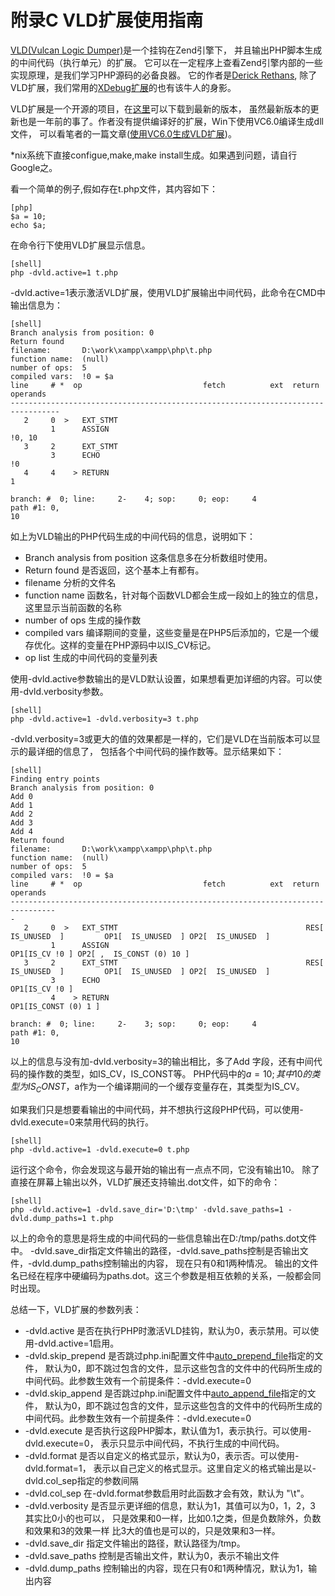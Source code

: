 # 附录C VLD扩展使用指南

[VLD(Vulcan Logic Dumper)](http://pecl.php.net/package/vld/)是一个挂钩在Zend引擎下，
并且输出PHP脚本生成的中间代码（执行单元）的扩展。
它可以在一定程序上查看Zend引擎内部的一些实现原理，是我们学习PHP源码的必备良器。
它的作者是[Derick Rethans](http://derickrethans.nl/projects.html),
除了VLD扩展，我们常用的[XDebug扩展](http://xdebug.org/)的也有该牛人的身影。

VLD扩展是一个开源的项目，在[这里](http://pecl.php.net/package/vld/)可以下载到最新的版本，
虽然最新版本的更新也是一年前的事了。作者没有提供编译好的扩展，Win下使用VC6.0编译生成dll文件，
可以看笔者的一篇文章([使用VC6.0生成VLD扩展](http://www.phppan.com/2009/09/use-vc6-create-vld-extend/))。

*nix系统下直接configue,make,make install生成。如果遇到问题，请自行Google之。

看一个简单的例子,假如存在t.php文件，其内容如下：

    [php]
    $a = 10;
    echo $a;

在命令行下使用VLD扩展显示信息。

    [shell]
    php -dvld.active=1 t.php

-dvld.active=1表示激活VLD扩展，使用VLD扩展输出中间代码，此命令在CMD中输出信息为：

    [shell]
    Branch analysis from position: 0
    Return found
    filename:       D:\work\xampp\xampp\php\t.php
    function name:  (null)
    number of ops:  5
    compiled vars:  !0 = $a
    line     # *  op                           fetch          ext  return  operands
    ---------------------------------------------------------------------------------
       2     0  >   EXT_STMT
             1      ASSIGN                                                   !0, 10
       3     2      EXT_STMT
             3      ECHO                                                     !0
       4     4    > RETURN                                                   1

    branch: #  0; line:     2-    4; sop:     0; eop:     4
    path #1: 0,
    10

如上为VLD输出的PHP代码生成的中间代码的信息，说明如下：

* Branch analysis from position 这条信息多在分析数组时使用。
* Return found 是否返回，这个基本上有都有。
* filename 分析的文件名
* function name 函数名，针对每个函数VLD都会生成一段如上的独立的信息，这里显示当前函数的名称
* number of ops 生成的操作数
* compiled vars 编译期间的变量，这些变量是在PHP5后添加的，它是一个缓存优化。这样的变量在PHP源码中以IS_CV标记。
* op list 生成的中间代码的变量列表

使用-dvld.active参数输出的是VLD默认设置，如果想看更加详细的内容。可以使用-dvld.verbosity参数。

    [shell]
    php -dvld.active=1 -dvld.verbosity=3 t.php

-dvld.verbosity=3或更大的值的效果都是一样的，它们是VLD在当前版本可以显示的最详细的信息了，
包括各个中间代码的操作数等。显示结果如下：

    [shell]
    Finding entry points
    Branch analysis from position: 0
    Add 0
    Add 1
    Add 2
    Add 3
    Add 4
    Return found
    filename:       D:\work\xampp\xampp\php\t.php
    function name:  (null)
    number of ops:  5
    compiled vars:  !0 = $a
    line     # *  op                           fetch          ext  return  operands
    --------------------------------------------------------------------------------
    -
       2     0  >   EXT_STMT                                          RES[  IS_UNUSED  ]         OP1[  IS_UNUSED  ] OP2[  IS_UNUSED  ]
             1      ASSIGN                                                    OP1[IS_CV !0 ] OP2[ ,  IS_CONST (0) 10 ]
       3     2      EXT_STMT                                          RES[  IS_UNUSED  ]         OP1[  IS_UNUSED  ] OP2[  IS_UNUSED  ]
             3      ECHO                                                      OP1[IS_CV !0 ]
             4    > RETURN                                                    OP1[IS_CONST (0) 1 ]

    branch: #  0; line:     2-    3; sop:     0; eop:     4
    path #1: 0,
    10

以上的信息与没有加-dvld.verbosity=3的输出相比，多了Add 字段，还有中间代码的操作数的类型，如IS_CV，IS_CONST等。
PHP代码中的$a = 10;  其中10的类型为IS_CONST，$a作为一个编译期间的一个缓存变量存在，其类型为IS_CV。

如果我们只是想要看输出的中间代码，并不想执行这段PHP代码，可以使用-dvld.execute=0来禁用代码的执行。

    [shell]
    php -dvld.active=1 -dvld.execute=0 t.php

运行这个命令，你会发现这与最开始的输出有一点点不同，它没有输出10。
除了直接在屏幕上输出以外，VLD扩展还支持输出.dot文件，如下的命令：

    [shell]
    php -dvld.active=1 -dvld.save_dir='D:\tmp' -dvld.save_paths=1 -dvld.dump_paths=1 t.php

以上的命令的意思是将生成的中间代码的一些信息输出在D:/tmp/paths.dot文件中。
-dvld.save_dir指定文件输出的路径，-dvld.save_paths控制是否输出文件，-dvld.dump_paths控制输出的内容，
现在只有0和1两种情况。
输出的文件名已经在程序中硬编码为paths.dot。这三个参数是相互依赖的关系，一般都会同时出现。

总结一下，VLD扩展的参数列表：

* -dvld.active 是否在执行PHP时激活VLD挂钩，默认为0，表示禁用。可以使用-dvld.active=1启用。
* -dvld.skip_prepend 是否跳过php.ini配置文件中[auto_prepend_file](http://php.net/auto-prepend-file)指定的文件，
  默认为0，即不跳过包含的文件，显示这些包含的文件中的代码所生成的中间代码。此参数生效有一个前提条件：-dvld.execute=0
* -dvld.skip_append 是否跳过php.ini配置文件中[auto_append_file](http://php.net/auto-append-file)指定的文件，
  默认为0，即不跳过包含的文件，显示这些包含的文件中的代码所生成的中间代码。此参数生效有一个前提条件：-dvld.execute=0
* -dvld.execute 是否执行这段PHP脚本，默认值为1，表示执行。可以使用-dvld.execute=0，
  表示只显示中间代码，不执行生成的中间代码。
* -dvld.format  是否以自定义的格式显示，默认为0，表示否。可以使用-dvld.format=1，
  表示以自己定义的格式显示。这里自定义的格式输出是以-dvld.col_sep指定的参数间隔
* -dvld.col_sep	 在-dvld.format参数启用时此函数才会有效，默认为 "\t"。
* -dvld.verbosity 是否显示更详细的信息，默认为1，其值可以为0，1，2，3 其实比0小的也可以，
  只是效果和0一样，比如0.1之类，但是负数除外，负数和效果和3的效果一样
  比3大的值也是可以的，只是效果和3一样。
* -dvld.save_dir 指定文件输出的路径，默认路径为/tmp。
* -dvld.save_paths 控制是否输出文件，默认为0，表示不输出文件
* -dvld.dump_paths 控制输出的内容，现在只有0和1两种情况，默认为1，输出内容
